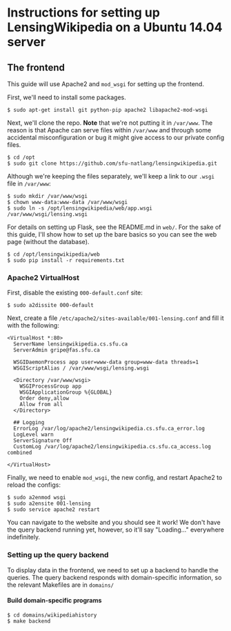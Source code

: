 # Instructions for setting up LensingWikipedia on a Ubuntu 14.04 server

## The frontend

This guide will use Apache2 and `mod_wsgi` for setting up the frontend.

First, we'll need to install some packages.

    $ sudo apt-get install git python-pip apache2 libapache2-mod-wsgi

Next, we'll clone the repo. **Note** that we're not putting it in `/var/www`.
The reason is that Apache can serve files within `/var/www` and through some
accidental misconfiguration or bug it might give access to our private config
files.

    $ cd /opt
    $ sudo git clone https://github.com/sfu-natlang/lensingwikipedia.git

Although we're keeping the files separately, we'll keep a link to our `.wsgi`
file in `/var/www`:

    $ sudo mkdir /var/www/wsgi
    $ chown www-data:www-data /var/www/wsgi
    $ sudo ln -s /opt/lensingwikipedia/web/app.wsgi /var/www/wsgi/lensing.wsgi

For details on setting up Flask, see the README.md in `web/`. For the sake of
this guide, I'll show how to set up the bare basics so you can see the web page
(without the database).

    $ cd /opt/lensingwikipedia/web
    $ sudo pip install -r requirements.txt

### Apache2 VirtualHost

First, disable the existing `000-default.conf` site:

    $ sudo a2dissite 000-default

Next, create a file `/etc/apache2/sites-available/001-lensing.conf` and fill it
with the following:

    <VirtualHost *:80>
      ServerName lensingwikipedia.cs.sfu.ca
      ServerAdmin gripe@fas.sfu.ca

      WSGIDaemonProcess app user=www-data group=www-data threads=1
      WSGIScriptAlias / /var/www/wsgi/lensing.wsgi

      <Directory /var/www/wsgi>
        WSGIProcessGroup app
        WSGIApplicationGroup %{GLOBAL}
        Order deny,allow
        Allow from all
      </Directory>

      ## Logging
      ErrorLog /var/log/apache2/lensingwikipedia.cs.sfu.ca_error.log
      LogLevel warn
      ServerSignature Off
      CustomLog /var/log/apache2/lensingwikipedia.cs.sfu.ca_access.log combined

    </VirtualHost>

Finally, we need to enable `mod_wsgi`, the new config, and restart Apache2 to
reload the configs:

    $ sudo a2enmod wsgi
    $ sudo a2ensite 001-lensing
    $ sudo service apache2 restart

You can navigate to the website and you should see it work! We don't have the
query backend running yet, however, so it'll say "Loading..." everywhere
indefinitely.

### Setting up the query backend

To display data in the frontend, we need to set up a backend to handle the
queries. The query backend responds with domain-specific information, so the
relevant Makefiles are in `domains/`

#### Build domain-specific programs

    $ cd domains/wikipediahistory
    $ make backend
